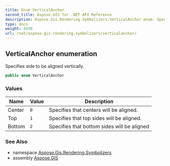 ```yaml
---
title: Enum VerticalAnchor
second_title: Aspose.GIS for .NET API Reference
description: Aspose.Gis.Rendering.Symbolizers.VerticalAnchor enum. Specifies side to be aligned vertically
type: docs
weight: 4430
url: /net/aspose.gis.rendering.symbolizers/verticalanchor/
---
```

## VerticalAnchor enumeration

Specifies side to be aligned vertically.

```csharp
public enum VerticalAnchor
```

### Values

| Name | Value | Description |
| --- | --- | --- |
| Center | `0` | Specifies that centers will be aligned. |
| Top | `1` | Specifies that top sides will be aligned. |
| Bottom | `2` | Specifies that bottom sides will be aligned |

### See Also

* namespace [Aspose.Gis.Rendering.Symbolizers](../../aspose.gis.rendering.symbolizers/)
* assembly [Aspose.GIS](../../)


